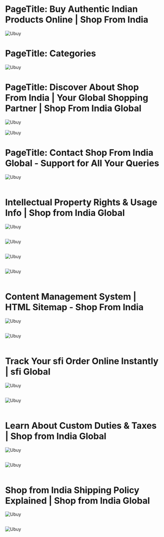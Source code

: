 
# PageTitle: Buy Authentic Indian Products Online | Shop From India

![Ubuy](01.png)
<br>
# PageTitle: Categories

![Ubuy](02.png)
<br>
# PageTitle: Discover About Shop From India | Your Global Shopping Partner | Shop From India Global

![Ubuy](03.png)
<br><br>
![Ubuy](04.png)
<br>
# PageTitle: Contact Shop From India  Global - Support for All Your Queries

![Ubuy](05.png)
<br><br>

# Intellectual Property Rights & Usage Info | Shop from India Global
![Ubuy](06.png)
<br><br>

![Ubuy](07.png)
<br><br>

![Ubuy](08.png)
<br><br>

![Ubuy](09.png)
<br><br>

# Content Management System | HTML Sitemap - Shop From India

![Ubuy](10.png)
<br><br>

![Ubuy](11.png)
<br><br>

# Track Your sfi Order Online Instantly | sfi Global

![Ubuy](12.png)
<br><br>

![Ubuy](13.png)
<br><br>

# Learn About Custom Duties & Taxes | Shop from India Global

![Ubuy](14.png)
<br><br>

![Ubuy](15.png)
<br><br>

# Shop from India Shipping Policy Explained | Shop from India Global

![Ubuy](16.png)
<br><br>

![Ubuy](17.png)
<br><br>


